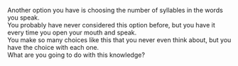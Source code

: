 Another option you have is choosing the number of syllables in the words you speak.  
You probably have never considered this option before, but you have it every time you open your mouth and speak.  
You make so many choices like this that you never even think about, but you have the choice with each one.  
What are you going to do with this knowledge?  
